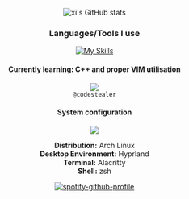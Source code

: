 <div align="center">
  
![xi's GitHub stats](https://github-readme-stats.vercel.app/api?username=pr0xychain&hide=prs,stars&show_icons=true&theme=ayu-mirage)  

### Languages/Tools I use
[![My Skills](https://skillicons.dev/icons?i=cs,py,cpp,html,dotnet,vim,visualstudio,vscode&perline=4&theme=dark)](https://skillicons.dev)    
#### Currently learning: C++ and proper VIM utilisation

<img src="https://skillicons.dev/icons?i=discord">
<br>
<code>@codestealer</code>  

#### System configuration
<img src="https://skillicons.dev/icons?i=linux">  

**Distribution:** Arch Linux  
**Desktop Environment:** Hyprland  
**Terminal:** Alacritty  
**Shell:** zsh  

[![spotify-github-profile](https://spotify-github-profile.vercel.app/api/view?uid=regularmeme&cover_image=true&theme=natemoo-re&show_offline=false&background_color=000000&interchange=false&bar_color=ffffff&bar_color_cover=true)](https://github.com/kittinan/spotify-github-profile)

</div>
